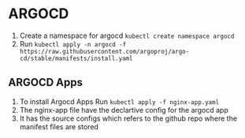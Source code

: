 # ARGOCD
1. Create a namespace for argocd `kubectl create namespace argocd`
2. Run `kubectl apply -n argocd -f https://raw.githubusercontent.com/argoproj/argo-cd/stable/manifests/install.yaml`

## ARGOCD Apps
1. To install Argocd Apps Run `kubectl apply -f nginx-app.yaml`
2. The nginx-app file have the declartive config for the argocd app
3. It has the source configs which refers to the github repo where the manifest files are stored